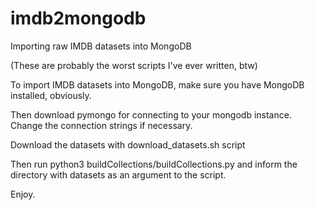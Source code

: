 # imdb2mongodb
Importing raw IMDB datasets into MongoDB

(These are probably the worst scripts I've ever written, btw)

To import IMDB datasets into MongoDB, make sure you have MongoDB installed, obviously.

Then download pymongo for connecting to your mongodb instance. Change the connection strings if necessary.

Download the datasets with download_datasets.sh script

Then run python3 buildCollections/buildCollections.py and inform the directory with datasets as an argument to the script.

Enjoy.

